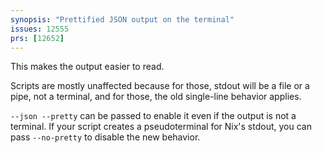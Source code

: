 ```yaml
---
synopsis: "Prettified JSON output on the terminal"
issues: 12555
prs: [12652]
---
```


This makes the output easier to read.

Scripts are mostly unaffected because for those, stdout will be a file or a pipe, not a terminal, and for those, the old single-line behavior applies.

`--json --pretty` can be passed to enable it even if the output is not a terminal.
If your script creates a pseudoterminal for Nix's stdout, you can pass `--no-pretty` to disable the new behavior.
